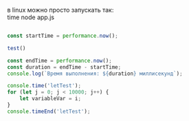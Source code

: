 
 в linux можно просто запускать так:  
 time node app.js  

```js

const startTime = performance.now();

test()

const endTime = performance.now();
const duration = endTime - startTime;
console.log(`Время выполнения: ${duration} миллисекунд`);

```

```js
console.time('letTest');
for (let j = 0; j < 10000; j++) { 
    let variableVar = i;
}
console.timeEnd('letTest');
```

